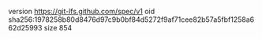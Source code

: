 version https://git-lfs.github.com/spec/v1
oid sha256:1978258b80d8476d97c9b0bf84d5272f9af71cee82b57a5fbf1258a662d25993
size 854
